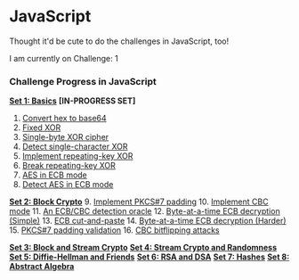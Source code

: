 # JavaScript

Thought it'd be cute to do the challenges in JavaScript, too!

I am currently on Challenge: 1

### Challenge Progress in JavaScript

[**Set 1: Basics**](https://cryptopals.com/sets/1) **[IN-PROGRESS SET]**
1. [Convert hex to base64](https://cryptopals.com/sets/1/challenges/1)
2. [Fixed XOR](https://cryptopals.com/sets/1/challenges/2)
3. [Single-byte XOR cipher](https://cryptopals.com/sets/1/challenges/3)
4. [Detect single-character XOR](https://cryptopals.com/sets/1/challenges/4)
5. [Implement repeating-key XOR](https://cryptopals.com/sets/1/challenges/5)
6. [Break repeating-key XOR](https://cryptopals.com/sets/1/challenges/6)
7. [AES in ECB mode](https://cryptopals.com/sets/1/challenges/7)
8. [Detect AES in ECB mode](https://cryptopals.com/sets/1/challenges/8)

[**Set 2: Block Crypto**](https://cryptopals.com/sets/2) 
9. [Implement PKCS#7 padding](https://cryptopals.com/sets/2/challenges/9)
10. [Implement CBC mode](https://cryptopals.com/sets/2/challenges/10)
11. [An ECB/CBC detection oracle](https://cryptopals.com/sets/2/challenges/11)
12. [Byte-at-a-time ECB decryption (Simple)](https://cryptopals.com/sets/2/challenges/12)
13. [ECB cut-and-paste](https://cryptopals.com/sets/2/challenges/13)
14. [Byte-at-a-time ECB decryption (Harder)](https://cryptopals.com/sets/2/challenges/14)
15. [PKCS#7 padding validation](https://cryptopals.com/sets/2/challenges/15)
16. [CBC bitflipping attacks](https://cryptopals.com/sets/2/challenges/16)

[**Set 3: Block and Stream Crypto**](https://cryptopals.com/sets/3)
[**Set 4: Stream Crypto and Randomness**](https://cryptopals.com/sets/4)
[**Set 5: Diffie-Hellman and Friends**](https://cryptopals.com/sets/5)
[**Set 6: RSA and DSA**](https://cryptopals.com/sets/6)
[**Set 7: Hashes**](https://cryptopals.com/sets/7)
[**Set 8: Abstract Algebra**](https://cryptopals.com/sets/8)